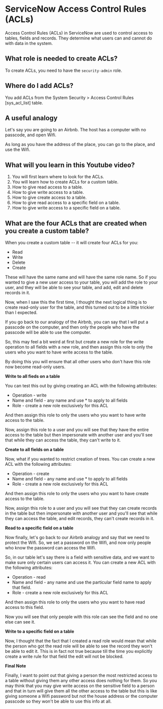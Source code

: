 # ServiceNow Access Control Rules (ACLs)

Access Control Rules (ACLs) in ServiceNow are used to control access to tables, fields and records. They determine what users can and cannot do with data in the system.

## What role is needed to create ACLs?

To create ACLs, you need to have the `security-admin` role. 

## Where do I add ACLs? 

You add ACLs from the System Security > Access Control Rules [sys_acl_list] table. 

## A useful analogy

Let's say you are going to an Airbnb. The host has a computer with no passcode, and open Wifi. 

As long as you have the address of the place, you can go to the place, and use the Wifi. 

## What will you learn in this Youtube video? 

1. You will first learn where to look for the ACLs. 
2. You will learn how to create ACLs for a custom table. 
3. How to give read access to a table. 
4. How to give write access to a table. 
5. How to give create access to a table. 
6. How to give read access to a specific field on a table. 
7. How to give write access to a specific field on a table. 

## What are the four ACLs that are created when you create a custom table? 

When you create a custom table -- it will create four ACLs for you:

- Read
- Write
- Delete
- Create

These will have the same name and will have the same role name. So if you wanted to give a new user access to your table, you will add the role to your user, and they will be able to see your table, and add, edit and delete records in it. 

Now, when I saw this the first time, I thought the next logical thing is to create  read-only user for the table, and this turned out to be a little trickier than I expected. 

If you go back to our analogy of the Airbnb, you can say that I will put a passcode on the computer, and then only the people who have the passcode will be able to use the computer. 

So, this may feel a bit weird at first but create a new role for the write operation to all fields with a new role, and then assign this role to only the users who you want to have write access to the table. 

By doing this you will ensure that all other users who don't have this role now become read-only users. 

**Write to all fieds on a table** 

You can test this out by giving creating an ACL with the following attributes:

- Operation - write 
- Name and field - any name and use * to apply to all fields
- Role - create a new role exclusively for this ACL 

And then assign this role to only the users who you want to have write access to the table. 

Now, assign this role to a user and you will see that they have the entire access to the table but then impersonate with another user and you'll see that while they can access the table, they can't write to it. 

**Create to all fields on a table** 

Now, what if you wanted to restrict creation of trees. You can create a new ACL with the following attributes:

- Operation - create
- Name and field - any name and use * to apply to all fields
- Role - create a new role exclusively for this ACL

And then assign this role to only the users who you want to have create access to the table. 

Now, assign this role to a user and you will see that they can create records in the table but then impersonate with another user and you'll see that while they can access the table, and edit records, they can't create records in it. 


**Read to a specific field on a table** 

Now finally, let's go back to our Airbnb analogy and say that we need to protect the Wifi. So, we set a password on the Wifi, and now only people who know the password can access the Wifi. 

So, in our table let's say there is a field with sensitive data, and we want to make sure only certain users can access it. You can create a new ACL with the following attributes:

- Operation - read
- Name and field - any name and use the particular field name to apply that field. 
- Role - create a new role exclusively for this ACL

And then assign this role to only the users who you want to have read access to this field.

Now you will see that only people with this role can see the field and no one else can see it. 

**Write to a specific field on a table** 

Now, I thought that the fact that I created a read role would mean that while the person who got the read role will be able to see the record they won't be able to edit it. This is in fact not true because till the time you explicitly create a write rule for that field the edit will not be blocked. 

**Final Note**

Finally, I want to point out that giving a person the most restricted access to a table without giving them any other access does nothing for them. So you may think that you may give write access on the sensitive field to a person and that in turn will give them all the other access to the table but this is like giving someone a Wifi password but not the house address or the computer passcode so they won't be able to use this info at all. 



